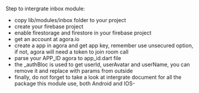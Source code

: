 Step to intergrate inbox module:

- copy lib/modules/inbox folder to your project
- create your firebase project
- enable firestorage and firestore in your firebase project
- get an account at agora.io
- create a app in agora and get app key, remember use unsecured option, if not, agora will need a token to join room call
- parse your APP_ID agora to app_id.dart file
- the _authBloc is used to get userId, userAvatar and userName, you can remove it and replace with params from outside
- finally, do not forget to take a look at intergrate document for all the package this module use, both Android and IOS-
